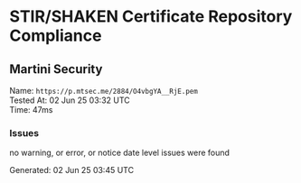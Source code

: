 # STIR/SHAKEN Certificate Repository Compliance

## Martini Security

Name: `https://p.mtsec.me/2884/O4vbgYA__RjE.pem`\
Tested At: 02 Jun 25 03:32 UTC\
Time: 47ms

### Issues

no warning, or error, or notice date level issues were found

Generated: 02 Jun 25 03:45 UTC